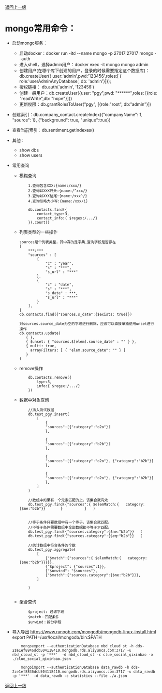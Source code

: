 [返回上一级](../../README.md)

# mongo常用命令：
* 启动mongo服务：
    * 启动docker：docker run -itd --name mongo -p 27017:27017 mongo --auth
    * 进入shell，选择admin用户：docker exec -it mongo mongo admin
    * 创建用户(在哪个库下创建的用户，登录的时候需要指定这个数据库)：db.createUser({ user:'admin',pwd:'123456',roles:[ { role:'userAdminAnyDatabase', db: 'admin'}]});
    * 授权链接： db.auth('admin', '123456')
    * 创建一般用户：db.createUser({user: "pgy",pwd: "******",roles: [{role: "readWrite",db: "hope"}]})
    * 更新权限：db.grantRolesToUser("pgy", [{role:"root", db:"admin"}])
* 创建索引：db.company_contact.createIndex({"companyName": 1, "source": 1}, {"background": true, "unique":true})
* 查看当前索引：db.sentiment.getIndexes()
* 其他：
    * show dbs
    * show users
* 常用查询
    * 模糊查询
        ```
            1.查询包含XXX:{name:/xxx/}
            2.查询以XXX开头:{name:/^xxx/}
            3.查询以XXX结尾:{name:/xxx^/}
            4.查询忽略大小写:{name:/xxx/i}
        
            db.contacts.find({
                contact_type:3,
                contact_info:{ $regex:/.../}
            }).count()
        ```
    * 列表类型的一些操作
        ```
        sources是个列表类型，其中存的是字典,查询字段是否存在
        {
            ***:***
            "sources" : [
                {
                    "c" : "year",
                    "s" : "***",
                    "s_url" : "***"
                },
                {
                    "c" : "date",
                    "s" : "***",
                    "s_date" : ***,
                    "s_url" : "***"
                }
            ],
        }
        db.contacts.find({"sources.s_date":{$exists: true}})
           
        对sources.source_date为空的字段进行删除，应该可以直接单独使用unset进行操作
        db.contacts.update(
           { },
           { $unset: { "sources.$[elem].source_date" : "" } },
           { multi: true,
             arrayFilters: [ { "elem.source_date": "" } ]
           }
        )
        ```
  
  * remove操作
    ```
        db.contacts.remove({
            type:3,
            info:{ $regex:/.../}
        })
    ```
    
   * 数据中对象查询
        ```
            //插入测试数据
            db.test_pgy.insert(
                [
                    {
                    "sources":[{"category":"o2o"}]
                    },
                
                    {
                    "sources":[{"category":"b2b"}]
                    },
                
                    {
                    "sources":[{"category":"o2o"}, {"category":"b2b"}]
                    },
                    
                    {
                    "sources":[{"category":"o2o"}, {"category":"b2b"}]
                    },
                ]
            )
     
            //数组中如果有一个元素匹配的上，该集合就有效
            db.test_pgy.find({"sources":{ $elemMatch:{   category:{$ne:"b2b"}}       }          }   )
            
            
            //等于条件只要数组中有一个等于，该集合就匹配。
            //不等于条件需要数组中全部数据都不等于才匹配。
            db.test_pgy.find({"sources.category":{$ne:"b2b"}}   )
            db.test_pgy.find({"sources.category":{$eq:"b2b"}}   )

            //统计数组中符合条件的个数
            db.test_pgy.aggregate(
                [
                    {"$match":{"sources":{ $elemMatch:{   category:{$ne:"b2b"}}}}},
                    {"$project": {"sources":1}},
                    {"$unwind": "$sources"},
                    {"$match":{"sources.category":{$ne:"b2b"}}},
                ]
            
            )
     
     
        ```
     
    * 聚合查询
        ```
            $project: 过滤字段
            $match：匹配条件
            $unwind：拆分字段
        ```
      
      



* 导入导出
    https://www.runoob.com/mongodb/mongodb-linux-install.html
    export PATH=/usr/local/mongodb/bin:$PATH
    ```
        mongoexport --authenticationDatabase nbd_cloud_st -h dds-2ze1ef8846dcb504118410.mongodb.rds.aliyuncs.com:3717 -u nbd_cloud_st -p '***'  -d nbd_cloud_st -c clue_social_qixinbao -o  ./clue_social_qixinbao.json
        
        mongoimport --authenticationDatabase data_rawdb -h dds-2ze1ef8846dcb504118410.mongodb.rds.aliyuncs.com:3717 -u data_rawdb -p '***'  -d data_rawdb -c statistics --file ./a.json
    
    ```


[返回上一级](../../README.md)